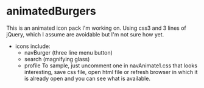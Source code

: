 # animatedBurgers

This is an animated icon pack I'm working on. Using css3 and 3 lines of jQuery, which I assume are avoidable but I'm not sure how yet.
  - icons include:
    - navBurger (three line menu button)
    - search (magnifying glass)
    - profile
To sample, just uncomment one in navAnimate1.css that looks interesting, save css file, open html file or refresh browser in which it is already open and you can see what is available.
